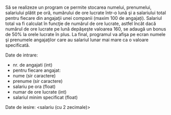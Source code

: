 Să se realizeze un program ce permite stocarea numelui, prenumelui, salariului plătit pe oră, numărului de ore lucrate într-o lună şi a salariului total pentru fiecare din angajaţii unei companii (maxim 100 de angajați). Salariul total va fi calculat în funcţie de numărul de ore lucrate, astfel încât dacă numărul de ore lucrate pe lună depăşeşte valoarea 160, se adaugă un bonus de 50% la orele lucrate în plus. La final, programul va afişa pe ecran numele şi prenumele angajaţilor care au salariul lunar mai mare ca o valoare specificată.

Date de intrare:
- nr. de angajati (int)
- pentru fiecare angajat:
- nume (sir caractere)
- prenume (sir caractere)
- salariu pe ora (float)
- numar de ore lucrate (int)
- salariul minim specificat (float)

Date de iesire:
<nume> <prenume> <salariu (cu 2 zecimale)>